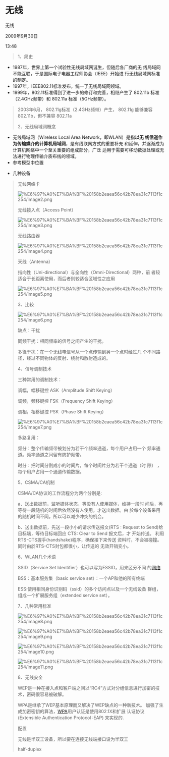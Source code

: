 # 无线

无线

2009年9月30日

13:48

> 1、简史
> 
- 1987年，世界上第一个试验性无线局域网诞生，但随后各厂商的无 线局域网不能互联，于是国际电子电器工程师协会（IEEE）开始进 行无线局域网标准的制定。
- 1997年，IEEE802.11标准发布，统一了无线局域网领域。
- 1999年，802.11标准得到了进一步的修订和完善，相继产生了 802.11b 标准（2.4GHz频带）和 802.11a 标准（5GHz频带）。

> 2003年6月， 802.11g标准（2.4GHz频带）产生， 802.11g 能够兼容 802.11b，但不兼容 802.11a
> 
> 
> 2、无线局域网概念
> 
- 无线局域网（Wireless Local Area Network，即WLAN）是指**以无 线信道作为传输媒介的计算机局域网**，是有线联网方式的重要补充 和延伸，并逐渐成为计算机网络中一个至关重要的组成部分，广泛 适用于需要可移动数据处理或无法进行物理传输介质布线的领域。
- 参考模型中位置

> 
> 
- 几种设备

> 无线网络卡
> 
> 
> ![%E6%97%A0%E7%BA%BF%20158b2eaea56c42b78ea31c7113f1c254/image2.png](无线/image2.png)
> 
> 无线接入点（Access Point）
> 
> ![%E6%97%A0%E7%BA%BF%20158b2eaea56c42b78ea31c7113f1c254/image3.png](无线/image3.png)
> 
> 无线路由器
> 
> ![%E6%97%A0%E7%BA%BF%20158b2eaea56c42b78ea31c7113f1c254/image4.png](无线/image4.png)
> 
> 天线（Antenna）
> 
> 指向性（Uni-directional）与全向性（Omni-Directional）两种，前 者较适合于长距离使用，而后者则较适合区域性之应用
> 
> ![%E6%97%A0%E7%BA%BF%20158b2eaea56c42b78ea31c7113f1c254/image5.png](无线/image5.png)
> 
> 3、比较
> 
> ![%E6%97%A0%E7%BA%BF%20158b2eaea56c42b78ea31c7113f1c254/image6.png](无线/image6.png)
> 
> 缺点：干扰
> 
> 同频干扰：相同频率的信号之间产生的干扰。
> 
> 多径干扰：在一个无线电信号从一个点传输到另一个点时经过几 个不同路径，经过不同物体的反射、绕射和散射造成的。
> 
> 4、信号调制技术
> 
> 三种常用的调制技术：
> 
> 调幅，幅移键控 ASK（Amplitude Shift Keying）
> 
> 调频，频移键控 FSK（Frequency Shift Keying）
> 
> 调相，相移键控 PSK（Phase Shift Keying）
> 
> ![%E6%97%A0%E7%BA%BF%20158b2eaea56c42b78ea31c7113f1c254/image7.png](无线/image7.png)
> 
> 多路复用：
> 
> 频分：整个传输频带被划分为若干个频率通道，每个用户占用一个 频率通道。频率通道之间留有防护频带。
> 
> 时分：把时间分割成小的时间片，每个时间片分为若干个通道（时 隙） ，每个用户占用一个通道传输数据。
> 
> 5、CSMA/CA机制
> 
> CSMA/CA协议的工作流程分为两个分别是:
> 
> a、送出数据前，监听媒体状态，等没有人使用媒体，维持一段时 间后，再等待一段随机的时间后依然没有人使用，才送出数据。由 於每个设备采用的随机时间不同，所以可以减少冲突的机会。
> 
> b、送出数据前，先送一段小小的请求传送报文(RTS : Request to Send)给目标端，等待目标端回应 CTS: Clear to Send 报文后，才 开始传送。 利用RTS-CTS握手(handshake)程序，确保接下来传送 资料时，不会被碰撞。 同时由於RTS-CTS封包都很小，让传送的 无效开销变小。
> 
> 6、WLAN几个术语
> 
> SSID（Service Set Identifier）也可以写为ESSID，用来区分不同 的[网络](http://net.it168.com/)
> 
> BSS：基本服务集（basic service set）：一个AP和他的所有终端
> 
> ESS:使用相同身份识别码（ssid）的多个访问点以及一个无线设备 群组，组成一个扩展服务组（extended service set）。
> 
> 7、几种常用标准
> 
> ![%E6%97%A0%E7%BA%BF%20158b2eaea56c42b78ea31c7113f1c254/image8.png](无线/image8.png)
> 
> ![%E6%97%A0%E7%BA%BF%20158b2eaea56c42b78ea31c7113f1c254/image9.png](无线/image9.png)
> 
> ![%E6%97%A0%E7%BA%BF%20158b2eaea56c42b78ea31c7113f1c254/image10.png](无线/image10.png)
> 
> ![%E6%97%A0%E7%BA%BF%20158b2eaea56c42b78ea31c7113f1c254/image11.png](无线/image11.png)
> 
> 8、无线安全
> 
> WEP是一种在接入点和客户端之间以“RC4”方式对分组信息进行加密的技术，密码很容易被破解。
> 
> WPA是继承了WEP基本原理而又解决了WEP缺点的一种新技术。 加强了生成加密密钥的算法，[WPA](http://net.zdnet.com.cn/files/list-0-0-210955-1-1.htm)用户认证是使用802.1X和扩展 认证协议(Extensible Authentication Protocol :EAP) 来实现的.
> 
> 配置
> 
> 无线是半双工设备，所以要在连接无线端接口设为半双工
> 
> half-duplex
>